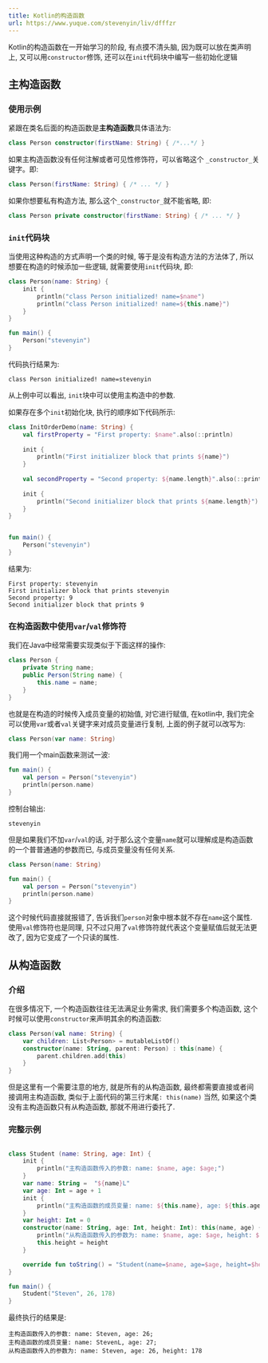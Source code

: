 ```yaml
---
title: Kotlin的构造函数
url: https://www.yuque.com/stevenyin/liv/dfffzr
---
```


Kotlin的构造函数在一开始学习的阶段, 有点摸不清头脑, 因为既可以放在类声明上, 又可以用`constructor`修饰, 还可以在`init`代码块中编写一些初始化逻辑

<a name="GMazC"></a>

## 主构造函数

<a name="ip4m3"></a>

### 使用示例

紧跟在类名后面的构造函数是**主构造函数**具体语法为:

```kotlin
class Person constructor(firstName: String) { /*...*/ }
```

如果主构造函数没有任何注解或者可见性修饰符，可以省略这个 `_constructor_`关键字。即:

```kotlin
class Person(firstName: String) { /* ... */ }
```

如果你想要私有构造方法, 那么这个`_constructor_`就不能省略, 即:

```kotlin
class Person private constructor(firstName: String) { /* ... */ }
```

<a name="BsnzA"></a>

### `init`代码块

当使用这种构造的方式声明一个类的时候, 等于是没有构造方法的方法体了, 所以想要在构造的时候添加一些逻辑, 就需要使用`init`代码块, 即:

```kotlin
class Person(name: String) {
	init {
		println("class Person initialized! name=$name")
        println("class Person initialized! name=${this.name}")
	}
}

fun main() {
	Person("stevenyin")
}
```

代码执行结果为:

    class Person initialized! name=stevenyin

从上例中可以看出, `init`块中可以使用主构造中的参数.

如果存在多个`init`初始化块, 执行的顺序如下代码所示:

```kotlin
class InitOrderDemo(name: String) {
    val firstProperty = "First property: $name".also(::println)
    
    init {
        println("First initializer block that prints ${name}")
    }
    
    val secondProperty = "Second property: ${name.length}".also(::println)
    
    init {
        println("Second initializer block that prints ${name.length}")
    }
}


fun main() {
	Person("stevenyin")
}
```

结果为:

    First property: stevenyin
    First initializer block that prints stevenyin
    Second property: 9
    Second initializer block that prints 9

<a name="NzkAh"></a>

### 在构造函数中使用`var`/`val`修饰符

我们在Java中经常需要实现类似于下面这样的操作:

```java
class Person {
	private String name;
    public Person(String name) {
    	this.name = name;
    }
}
```

也就是在构造的时候传入成员变量的初始值, 对它进行赋值, 在kotlin中, 我们完全可以使用`var`或者`val`关键字来对成员变量进行复制, 上面的例子就可以改写为:

```kotlin
class Person(var name: String)
```

我们用一个main函数来测试一波:

```kotlin
fun main() {
	val person = Person("stevenyin")
	println(person.name)
}
```

控制台输出:

    stevenyin

但是如果我们不加`var`/`val`的话, 对于那么这个变量`name`就可以理解成是构造函数的一个普普通通的参数而已, 与成员变量没有任何关系.

```kotlin
class Person(name: String)

fun main() {
	val person = Person("stevenyin")
	println(person.name)
}
```

这个时候代码直接就报错了, 告诉我们`person`对象中根本就不存在`name`这个属性.
使用`val`修饰符也是同理, 只不过只用了`val`修饰符就代表这个变量赋值后就无法更改了, 因为它变成了一个只读的属性. <a name="Wfe1A"></a>

## 从构造函数

<a name="pW1AA"></a>

### 介绍

在很多情况下, 一个构造函数往往无法满足业务需求, 我们需要多个构造函数, 这个时候可以使用`constructor`来声明其余的构造函数:

```kotlin
class Person(val name: String) {
    var children: List<Person> = mutableListOf()
    constructor(name: String, parent: Person) : this(name) {
        parent.children.add(this)
    }
}
```

但是这里有一个需要注意的地方, 就是所有的从构造函数, 最终都需要直接或者间接调用主构造函数, 类似于上面代码的第三行末尾`: this(name)`
当然, 如果这个类没有主构造函数只有从构造函数, 那就不用进行委托了. <a name="mzoUa"></a>

### 完整示例

```kotlin

class Student (name: String, age: Int) {
	init {
		println("主构造函数传入的参数: name: $name, age: $age;")
	}
	var name: String =  "${name}L"
	var age: Int = age + 1
	init {
		println("主构造函数的成员变量: name: ${this.name}, age: ${this.age};")
	}
	var height: Int = 0
	constructor(name: String, age: Int, height: Int): this(name, age) {
		println("从构造函数传入的参数为: name: $name, age: $age, height: $height")
		this.height = height
	}

	override fun toString() = "Student(name=$name, age=$age, height=$height)"
}

fun main() {
	Student("Steven", 26, 178)
}

```

最终执行的结果是:

    主构造函数传入的参数: name: Steven, age: 26;
    主构造函数的成员变量: name: StevenL, age: 27;
    从构造函数传入的参数为: name: Steven, age: 26, height: 178
